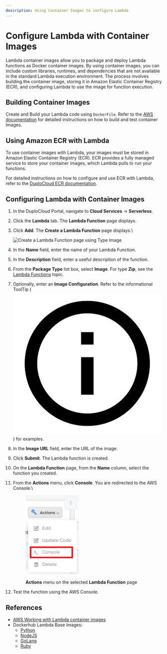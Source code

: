 ```yaml
---
description: Using Container Images to configure Lambda
---
```


# Configure Lambda with Container Images

Lambda container images allow you to package and deploy Lambda functions as Docker container images. By using container images, you can include custom libraries, runtimes, and dependencies that are not available in the standard Lambda execution environment. The process involves building the container image, storing it in Amazon Elastic Container Registry (ECR), and configuring Lambda to use the image for function execution.

## Building Container Images <a href="#id-0-toc-title" id="id-0-toc-title"></a>

Create and Build your Lambda code using `DockerFile`.  Refer to the [AWS documentation](https://docs.aws.amazon.com/lambda/latest/dg/configuration-function-zip.html) for detailed instructions on how to build and test container Images.

## Using Amazon ECR with Lambda

To use container images with Lambda, your images must be stored in Amazon Elastic Container Registry (ECR). ECR provides a fully managed service to store your container images, which Lambda pulls to run your functions.

For detailed instructions on how to configure and use ECR with Lambda, refer to the [DuploCloud ECR documentation](../elastic-container-registry-ecr.md).

## Configuring Lambda with Container Images

1. In the DuploCloud Portal, navigate to **Cloud Services** -> **Serverless**.
2. Click the **Lambda** tab. The **Lambda Function** page displays.
3.  Click **Add**. The **Create a Lambda Function** page displays.\


    ![Create a Lambda Function page using Type Image
    ](<../../../.gitbook/assets/L9 (1).png>)
4. In the **Name** field, enter the name of your Lambda Function.
5. In the **Description** field, enter a useful description of the function.
6. From the **Package Type** list box, select **Image**. For type **Zip**, see the [Lambda Functions](./) topic.
7. Optionally, enter an **Image Configuration**. Refer to the informational ToolTip ( <img src="../../../.gitbook/assets/info_tip_black (4).png" alt="" data-size="line"> ) for examples.
8. In the **Image URL** field, enter the URL of the image.
9. Click **Submit**. The Lambda function is created.
10. On the **Lambda Function** page, from the **Name** column, select the function you created.
11. From the **Actions** menu, click **Console**. You are redirected to the AWS Console.\


    <div align="left"><figure><img src="../../../.gitbook/assets/L11 (1).png" alt=""><figcaption><p><strong>Actions</strong> menu on the selected <strong>Lambda Function</strong> page</p></figcaption></figure></div>
12. Test the function using the AWS Console.

## References

* [AWS Working with Lambda container images](https://docs.aws.amazon.com/lambda/latest/dg/images-create.html)
* Dockerhub Lambda Base Images:
  * [Python](https://hub.docker.com/r/amazon/aws-lambda-python)
  * [NodeJS](https://hub.docker.com/r/amazon/aws-lambda-nodejs)
  * [GoLang](https://hub.docker.com/r/amazon/aws-lambda-go)
  * [Ruby](https://hub.docker.com/r/amazon/aws-lambda-ruby)
